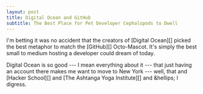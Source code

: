 ```yaml
---
layout: post
title: Digital Ocean and GitHub
subtitle: The Best Place for Pet Developer Cephalopods to Dwell
---
```


I'm betting it was no accident that the creators of [Digital Ocean][]
picked the best metaphor to match the [GitHub][] Octo-Mascot. It's
simply the best small to medium hosting a developer could dream of
today.

Digital Ocean is so good --- I mean everything about it --- that just
having an account there makes me want to move to New York --- well,
that and [Hacker School][] and [The Ashtanga Yoga Institute][] and
&hellips; I digress.



